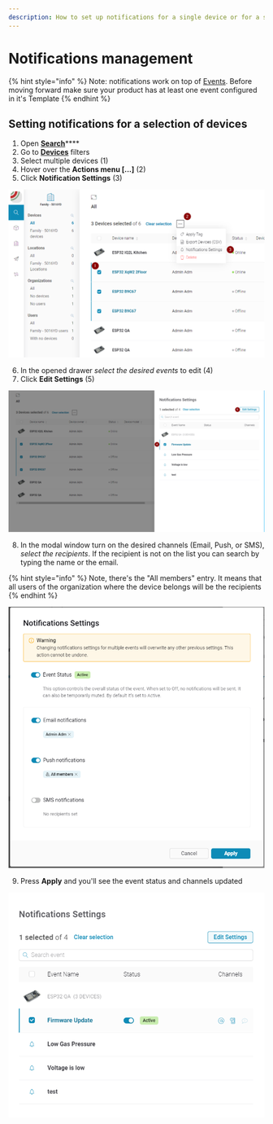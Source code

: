 ```yaml
---
description: How to set up notifications for a single device or for a selection of devices.
---
```


# Notifications management

{% hint style="info" %}
Note: notifications work on top of [Events](../web-dashboard/products/events/). Before moving forward make sure your product has at least one event configured in it's Template
{% endhint %}

## Setting notifications for a selection of devices

1. Open [**Search**](../web-dashboard/search/)\*\*\*\*
2. Go to [**Devices**](../web-dashboard/search/devices-1/) filters
3. Select multiple devices \(1\)
4. Hover over the **Actions menu \[...\]** \(2\)
5. Click **Notification Settings** \(3\)

![](../.gitbook/assets/image%20%288%29%20%283%29%20%283%29%20%282%29%20%281%29%20%282%29.png)

6. In the opened drawer _select the desired events_ to edit \(4\)  
7. Click **Edit Settings** \(5\)

![](../.gitbook/assets/image%20%281%29.png)

8. In the modal window turn on the desired channels \(Email, Push, or SMS\), _select the recipients_. If the recipient is not on the list you can search by typing the name or the email.

{% hint style="info" %}
Note, there's the "All members" entry. It means that all users of the organization where the device belongs will be the recipients
{% endhint %}

![](../.gitbook/assets/image%20%285%29.png)

9. Press **Apply** and you'll see the event status and channels updated

![](../.gitbook/assets/image%20%286%29.png)

